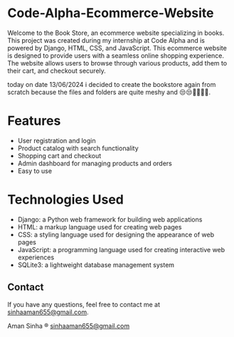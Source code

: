 # Code-Alpha-Ecommerce-Website

Welcome to the Book Store, an ecommerce website specializing in books. This project was created during my internship at Code Alpha and is powered by Django, HTML, CSS, and JavaScript.
This ecommerce website is designed to provide users with a seamless online shopping experience. The website allows users to browse through various products, add them to their cart, and checkout securely. 


today on date 13/06/2024 i decided to create the bookstore again from scratch because the files and folders are quite meshy and 😒😒😵‍💫😵‍💫. 

# Features 


- User registration and login
- Product catalog with search functionality
- Shopping cart and checkout
- Admin dashboard for managing products and orders
- Easy to use


# Technologies Used

- Django: a Python web framework for building web applications
- HTML: a markup language used for creating web pages
- CSS: a styling language used for designing the appearance of web pages
- JavaScript: a programming language used for creating interactive web experiences
- SQLite3: a lightweight database management system


## Contact

If you have any questions, feel free to contact me at [sinhaaman655@gmail.com](mailto:sinhaaman655@gmail.com).



Aman Sinha ® sinhaaman655@gmail.com

